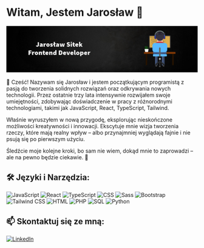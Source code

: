 # Witam, Jestem Jarosław 👋
![Mój Obrazek](./githubImage2.png)

👋 Cześć! Nazywam się Jarosław i jestem początkującym programistą z pasją do tworzenia solidnych rozwiązań oraz odkrywania nowych technologii. Przez ostatnie trzy lata intensywnie rozwijałem swoje umiejętności, zdobywając doświadczenie w pracy z różnorodnymi technologiami, takimi jak JavaScript, React, TypeScript, Tailwind.

Właśnie wyruszyłem w nową przygodę, eksplorując nieskończone możliwości kreatywności i innowacji. Ekscytuje mnie wizja tworzenia rzeczy, które mają realny wpływ – albo przynajmniej wyglądają fajnie i nie psują się po pierwszym użyciu.

Śledźcie moje kolejne kroki, bo sam nie wiem, dokąd mnie to zaprowadzi – ale na pewno będzie ciekawie. 🚀


## 🛠️ Języki i Narzędzia:

![JavaScript](https://img.shields.io/badge/JavaScript-F7DF1E?style=for-the-badge&logo=javascript&logoColor=black)
![React](https://img.shields.io/badge/React-20232A?style=for-the-badge&logo=react&logoColor=61DAFB)
![TypeScript](https://img.shields.io/badge/TypeScript-3178C6?style=for-the-badge&logo=typescript&logoColor=white)
![CSS](https://img.shields.io/badge/CSS-1572B6?style=for-the-badge&logo=css3&logoColor=white)
![Sass](https://img.shields.io/badge/Sass-CC6699?style=for-the-badge&logo=sass&logoColor=white)
![Bootstrap](https://img.shields.io/badge/Bootstrap-7952B3?style=for-the-badge&logo=bootstrap&logoColor=white)
![Tailwind CSS](https://img.shields.io/badge/Tailwind_CSS-38B2AC?style=for-the-badge&logo=tailwind-css&logoColor=white)
![HTML](https://img.shields.io/badge/HTML-E34F26?style=for-the-badge&logo=html5&logoColor=white)
![PHP](https://img.shields.io/badge/PHP-777BB4?style=for-the-badge&logo=php&logoColor=white)
![SQL](https://img.shields.io/badge/SQL-003B57?style=for-the-badge&logo=postgresql&logoColor=white)
![Python](https://img.shields.io/badge/Python-3776AB?style=for-the-badge&logo=python&logoColor=white)

## 📫 Skontaktuj się ze mną:

[![LinkedIn](https://img.shields.io/badge/LinkedIn-0A66C2?style=for-the-badge&logo=linkedin&logoColor=white)](https://www.linkedin.com/in/jaros%C5%82aw-sitek-0773b5274/)
